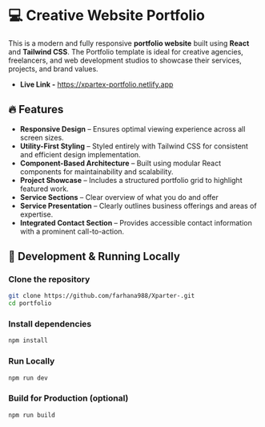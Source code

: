 # 💻 Creative Website Portfolio

This is a modern and fully responsive **portfolio website** built using **React** and **Tailwind CSS**. The Portfolio template is ideal for creative agencies, freelancers, and web development studios to showcase their services, projects, and brand values.

- **Live Link -** https://xpartex-portfolio.netlify.app

## 🔥 Features

- **Responsive Design** – Ensures optimal viewing experience across all screen sizes.
- **Utility-First Styling** – Styled entirely with Tailwind CSS for consistent and efficient design implementation.
- **Component-Based Architecture** – Built using modular React components for maintainability and scalability.
- **Project Showcase** – Includes a structured portfolio grid to highlight featured work.
- **Service Sections** – Clear overview of what you do and offer
- **Service Presentation** – Clearly outlines business offerings and areas of expertise.
- **Integrated Contact Section** – Provides accessible contact information with a prominent call-to-action.

## 🧪 Development & Running Locally

### Clone the repository

```bash
git clone https://github.com/farhana988/Xparter-.git
cd portfolio
```

### Install dependencies

```bash
npm install
```

### Run Locally

```bash
npm run dev
```

### Build for Production (optional)

```bash
npm run build
```
